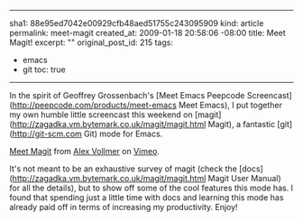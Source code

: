 ----- 
sha1: 88e95ed7042e00929cfb48aed51755c243095909
kind: article
permalink: meet-magit
created_at: 2009-01-18 20:58:06 -08:00
title: Meet Magit!
excerpt: ""
original_post_id: 215
tags: 
- emacs
- git
toc: true
-----
In the spirit of Geoffrey Grossenbach's [Meet Emacs Peepcode Screencast](http://peepcode.com/products/meet-emacs Meet Emacs), I put together my own humble little screencast this weekend on [magit](http://zagadka.vm.bytemark.co.uk/magit/magit.html Magit), a fantastic [git](http://git-scm.com Git) mode for Emacs.

<object width="400" height="300" data="http://vimeo.com/moogaloop.swf?clip_id=2871241&amp;server=vimeo.com&amp;show_title=1&amp;show_byline=1&amp;show_portrait=0&amp;color=&amp;fullscreen=1" type="application/x-shockwave-flash"></object>
[Meet Magit](http://vimeo.com/2871241) from [Alex Vollmer](http://vimeo.com/alexvollmer) on [Vimeo](http://vimeo.com).

It's not meant to be an exhaustive survey of magit (check the [docs](http://zagadka.vm.bytemark.co.uk/magit/magit.html Magit User Manual) for all the details), but to show off some of the cool features this mode has. I found that spending just a little time with docs and learning this mode has already paid off in terms of increasing my productivity. Enjoy!
